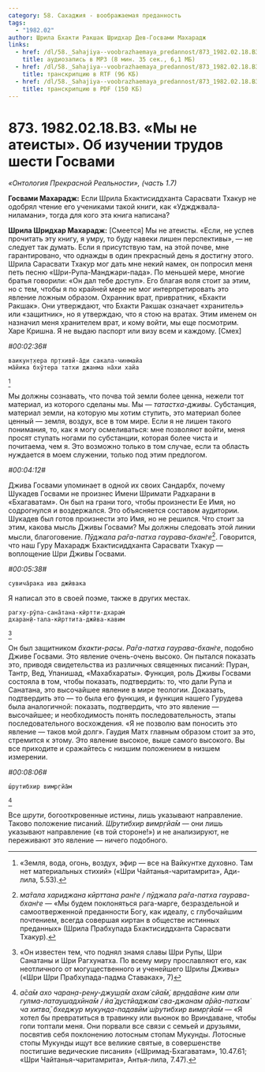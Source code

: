 ```yaml
---
category: 58. Сахаджия - воображаемая преданность
tags:
  - "1982.02"
author: Шрила Бхакти Ракшак Шридхар Дев-Госвами Махарадж
links:
  - href: /dl/58._Sahajiya--voobrazhaemaya_predannost/873_1982.02.18.B3_SridharMj_My_ne_ateisty_Ob_izuchenii_trudov_shesti_Gosvami.mp3
    title: аудиозапись в MP3 (8 мин. 35 сек., 6,1 МБ)
  - href: /dl/58._Sahajiya--voobrazhaemaya_predannost/873_1982.02.18.B3_SridharMj_My_ne_ateisty_Ob_izuchenii_trudov_shesti_Gosvami.rtf
    title: транскрипцию в RTF (96 КБ)
  - href: /dl/58._Sahajiya--voobrazhaemaya_predannost/873_1982.02.18.B3_SridharMj_My_ne_ateisty_Ob_izuchenii_trudov_shesti_Gosvami.pdf
    title: транскрипцию в PDF (150 КБ)
---
```


# 873. 1982.02.18.B3. «Мы не атеисты». Об изучении трудов шести Госвами

*«Онтология Прекрасной Реальности», (часть 1.7)*

**Госвами Махарадж:** Если Шрила Бхактисиддханта Сарасвати Тхакур не одобрял чтение его учениками такой книги, как «Уджджвала-ниламани», тогда для кого эта книга написана?

**Шрила Шридхар Махарадж:** [Смеется] Мы не атеисты. «Если, не успев прочитать эту книгу, я умру, то буду навеки лишен перспективы», — не следует так думать. Если я присутствую там, на этой почве, мне гарантировано, что однажды в один прекрасный день я достигну этого. Шрила Сарасвати Тхакур мог дать мне некий намек, он попросил меня петь песню «Шри-Рупа-Манджари-пада». По меньшей мере, многие братья говорили: «Он дал тебе доступ». Его благая воля стоит за этим, но с тем, чтобы я по крайней мере не мог интерпретировать это явление ложным образом. Охранник врат, привратник, «Бхакти Ракшак». Они утверждают, что Бхакти Ракшак означает «хранитель» или «защитник», но я утверждаю, что я стою на вратах. Этим именем он назначил меня хранителем врат, и кому войти, мы еще посмотрим. Харе Кришна. Я не выдаю паспорт или визу всем и каждому. [Смех]

*#00:02:36#*

    ваикун̣т̣хера пр̣тхивй-а̄ди сакала-чинмайа
    ма̄йика бхӯтера татхи джанма на̄хи хайа
[^_ftn1]

Мы должны сознавать, что почва той земли более ценна, нежели тот материал, из которого сделаны мы. Мы — *татастха-дживы*. Субстанция, материал земли, на которую мы хотим ступить, это материал более ценный — земля, воздух, все в том мире. Если я не лишен такого понимания, то, как я могу осмеливаться: мне позволяют войти, меня просят ступать ногами по субстанции, которая более чиста и почитаема, чем я. Это возможно только в том случае, если та область нуждается в моем служении, только под этим предлогом.

*#00:04:12#*

Джива Госвами упоминает в одной их своих Сандарбх, почему Шукадев Госвами не произнес Имени Шримати Радхарани в «Бхагаватам». Он был на грани того, чтобы произнести Ее Имя, но содрогнулся и воздержался. Это объясняется составом аудитории. Шукадев был готов произнести это Имя, но не решился. Что стоит за этим, какова мысль Дживы Госвами? Мы должны следовать этой линии мысли, благоговение. *Пӯджала ра̄га-патха гаурава-бхан̇ге*[^_ftn2]. Говорится, что наш Гуру Махарадж Бхактисиддханта Сарасвати Тхакур — воплощение Шри Дживы Госвами.

*#00:05:38#*

    сувича̄рака ива джӣвака

Я написал это в своей поэме, также в других местах.

    рагху-рӯпа-сана̄тана-кӣртти-дхарам̇
    дхаран̣ӣ-тала-кӣрттита-джӣва-кавим
[^_ftn3]

Он был защитником *бхакти-расы*. *Ра̄га-патха гаурава-бхан̇ге*, подобно Дживе Госвами. Это явление очень-очень высоко. Он пытался показать это, приводя свидетельства из различных священных писаний: Пуран, Тантр, Вед, Упанишад, «Махабхараты». Функция, роль Дживы Госвами состояла в том, чтобы показать, подтвердить: то, что дали Рупа и Санатана, это высочайшее явление в мире теологии. Доказать, подтвердить это — то была его функция, и функция нашего Гурудева была аналогичной: показать, подтвердить, что это явление — высочайшее; и необходимость понять последовательность, этапы последовательного восхождения. «Я не позволю вам поносить это явление — таков мой долг». Гаудия Матх главным образом стоит за это, стремится к этому. Это явление высокое, выше самого высокого. Вы все приходите и сражайтесь с низшим положением в низшем измерении.

*#00:08:06#*

    ш́рутибхир вимр̣гйа̄м
[^_ftn4]

Все *шрути*, богооткровенные истины, лишь указывают направление. Таково положение писаний. *Ш́рутибхир вимр̣гйа̄м* — они лишь указывают направление («в той стороне!») и не анализируют, не переживают это явление — ничего подобного.



[^_ftn1]: «Земля, вода, огонь, воздух, эфир — все на Вайкунтхе духовно. Там нет материальных стихий» («Шри Чайтанья-чаритамрита», Ади-лила, 5.53).

[^_ftn2]: *ма̄тала хариджана кӣрттана ран̇ге / пӯджала ра̄га-патха гаурава-бхан̇ге* — «Мы будем поклоняться рага-марге, безраздельной и самоотверженной преданности Богу, как идеалу, с глубочайшим почтением, всегда совершая киртан в обществе истинных преданных» (Шрила Прабхупада Бхактисиддханта Сарасвати Тхакур).

[^_ftn3]: «Он известен тем, что поднял знамя славы Шри Рупы, Шри Санатаны и Шри Рагхунатха. По всему миру прославляют его, как неотличного от могущественного и ученейшего Шрилы Дживы» («Шри Шри Прабхупада-падма Ставаках», 7)

[^_ftn4]: *а̄са̄м ахо чаран̣а-рен̣у-джуш̣а̄м ахам̇ сйа̄м̇, вр̣нда̄ване ким апи гулма-латаушадхӣна̄м / йа̄ дустйаджам̇ сва-джанам а̄рйа-патхам̇ ча хитва̄, бхеджур мукунда-падавӣм̇ ш́рутибхир вимр̣гйа̄м* — «Я хотел бы превратиться в травинку или вьюнок во Вриндаване, чтобы гопи топтали меня. Они порвали все связи с семьей и друзьями, посвятив себя поклонению лотосным стопам Мукунды. Лотосные стопы Мукунды ищут все великие святые, в совершенстве постигшие ведические писания» («Шримад-Бхагаватам», 10.47.61; «Шри Чайтанья-чаритамрита», Антья-лила, 7.47).

